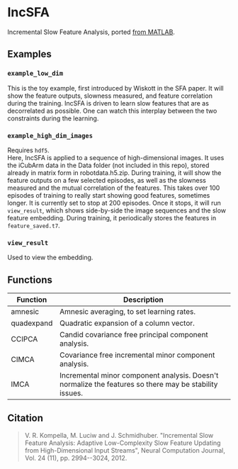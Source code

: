 IncSFA
======

Incremental Slow Feature Analysis, ported [from MATLAB](http://people.idsia.ch/~luciw/incsfa.html).

Examples
--------

### `example_low_dim`
This is the toy example, first introduced by Wiskott in the SFA paper. It will show the feature outputs, slowness measured, and feature correlation during the training. IncSFA is driven to learn slow features that are as decorrelated as possible. One can watch this interplay between the two constraints during the learning.

### `example_high_dim_images`
Requires `hdf5`.  
Here, IncSFA is applied to a sequence of high-dimensional images. It uses the iCubArm data in the Data folder (not included in this repo), stored already in matrix form in robotdata.h5.zip. During training, it will show the feature outputs on a few selected episodes, as well as the slowness measured and the mutual correlation of the features. This takes over 100 episodes of training to really start showing good features, sometimes longer. It is currently set to stop at 200 episodes. Once it stops, it will run `view_result`, which shows side-by-side the image sequences and the slow feature embedding. During training, it periodically stores the features in `feature_saved.t7`.

### `view_result`
Used to view the embedding.

Functions
---------

| Function   | Description                                                                                            |
|------------|--------------------------------------------------------------------------------------------------------|
| amnesic    | Amnesic averaging, to set learning rates.                                                              |
| quadexpand | Quadratic expansion of a column vector.                                                                |
| CCIPCA     | Candid covariance free principal component analysis.                                                   |
| CIMCA      | Covariance free incremental minor component analysis.                                                  |
| IMCA       | Incremental minor component analysis. Doesn't normalize the features so there may be stability issues. |

Citation
--------

> V. R. Kompella, M. Luciw and J. Schmidhuber. "Incremental Slow Feature Analysis: Adaptive Low-Complexity Slow Feature Updating from High-Dimensional Input Streams", Neural Computation Journal, Vol. 24 (11), pp. 2994--3024, 2012.
